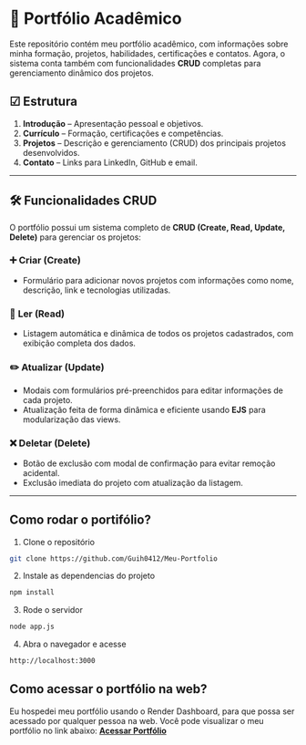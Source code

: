 # 📁 Portfólio Acadêmico
Este repositório contém meu portfólio acadêmico, com informações sobre minha formação, projetos, habilidades, certificações e contatos. Agora, o sistema conta também com funcionalidades **CRUD** completas para gerenciamento dinâmico dos projetos.

## ☑︎ Estrutura

1. **Introdução** – Apresentação pessoal e objetivos.  
2. **Currículo** – Formação, certificações e competências.  
3. **Projetos** – Descrição e gerenciamento (CRUD) dos principais projetos desenvolvidos.  
4. **Contato** – Links para LinkedIn, GitHub e email.

---

## 🛠️ Funcionalidades CRUD

O portfólio possui um sistema completo de **CRUD (Create, Read, Update, Delete)** para gerenciar os projetos:

### ➕ **Criar (Create)**  
- Formulário para adicionar novos projetos com informações como nome, descrição, link e tecnologias utilizadas.

### 📄 **Ler (Read)**  
- Listagem automática e dinâmica de todos os projetos cadastrados, com exibição completa dos dados.

### ✏️ **Atualizar (Update)**  
- Modais com formulários pré-preenchidos para editar informações de cada projeto.  
- Atualização feita de forma dinâmica e eficiente usando **EJS** para modularização das views.

### ❌ **Deletar (Delete)**  
- Botão de exclusão com modal de confirmação para evitar remoção acidental.  
- Exclusão imediata do projeto com atualização da listagem.

---

## Como rodar o portifólio?

1. Clone o repositório 
```bash
git clone https://github.com/Guih0412/Meu-Portfolio
```

2. Instale as dependencias do projeto
```bash
npm install
```

3. Rode o servidor
```bash
node app.js
```

4. Abra o navegador e acesse
```bash
http://localhost:3000
```

## Como acessar o portfólio na web?

Eu hospedei meu portfólio usando o Render Dashboard, para que possa ser acessado por qualquer pessoa na web. Você pode visualizar o meu portfólio no link abaixo:
[**Acessar Portfólio**](https://portfolio-dlm7.onrender.com)

